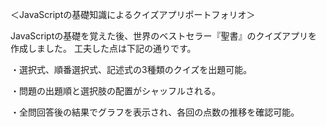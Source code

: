 ＜JavaScriptの基礎知識によるクイズアプリポートフォリオ＞

JavaScriptの基礎を覚えた後、世界のベストセラー『聖書』のクイズアプリを作成しました。
工夫した点は下記の通りです。

・選択式、順番選択式、記述式の3種類のクイズを出題可能。

・問題の出題順と選択肢の配置がシャッフルされる。

・全問回答後の結果でグラフを表示され、各回の点数の推移を確認可能。
